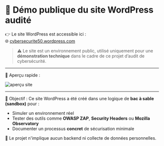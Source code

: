 # 🔗 Démo publique du site WordPress audité

👉 Le site WordPress est accessible ici :  
🌐 [cybersecurite50.wordpress.com](https://cybersecurite50.wordpress.com)

> ⚠️ Le site est un environnement public, utilisé uniquement pour une **démonstration technique** dans le cadre de ce projet d’audit de cybersécurité.

---

📸 Aperçu rapide :

![aperçu site](./screenshots/wordpress-site-overview.png)

---

🎯 Objectif :
Ce site WordPress a été créé dans une logique de **bac à sable (sandbox)** pour :

- Simuler un environnement réel
- Tester des outils comme **OWASP ZAP**, **Security Headers** ou **Mozilla Observatory**
- Documenter un processus **concret** de sécurisation minimale

🔁 Le projet n'implique aucun backend ni collecte de données personnelles.
